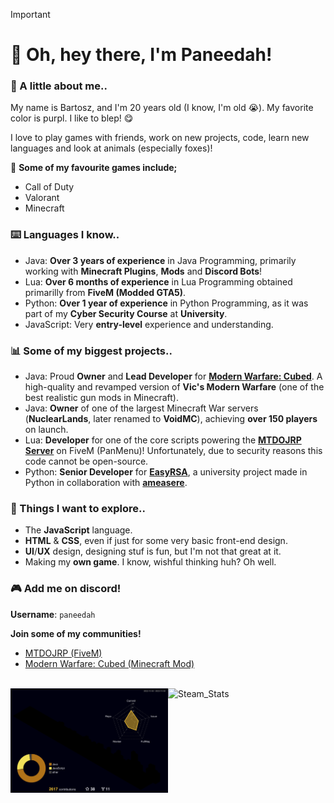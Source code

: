 > [!IMPORTANT]
>
> # 🚀 Oh, hey there, I'm Paneedah!
> 
> ### 💬 A little about me..
> My name is Bartosz, and I'm 20 years old (I know, I'm old 😭). My favorite color is purpl. I like to blep! 😋
>
> I love to play games with friends, work on new projects, code, learn new languages and look at animals (especially foxes)!
>
> 👾 **Some of my favourite games include;**
> - Call of Duty
> - Valorant
> - Minecraft
>
> ### ⌨️ Languages I know..
> - Java: **Over 3 years of experience** in Java Programming, primarily working with **Minecraft Plugins**, **Mods** and **Discord Bots**!
> - Lua: **Over 6 months of experience** in Lua Programming obtained primarilly from **FiveM (Modded GTA5)**.
> - Python: **Over 1 year of experience** in Python Programming, as it was part of my **Cyber Security Course** at **University**.
> - JavaScript: Very **entry-level** experience and understanding.
>
> ### 📊 Some of my biggest projects..
> - Java: Proud **Owner** and **Lead Developer** for **[Modern Warfare: Cubed](https://github.com/Cubed-Development/Modern-Warfare-Cubed)**. A high-quality and revamped version of **Vic's Modern Warfare** (one of the best realistic gun mods in Minecraft).
> - Java: **Owner** of one of the largest Minecraft War servers (**NuclearLands**, later renamed to **VoidMC**), achieving **over 150 players** on launch.
> - Lua: **Developer** for one of the core scripts powering the **[MTDOJRP Server](https://docs.mtdojrp.org/docs/intro)** on FiveM (PanMenu)! Unfortunately, due to security reasons this code cannot be open-source.
> - Python: **Senior Developer** for **[EasyRSA](https://github.com/ameasere/EasyRSA)**, a university project made in Python in collaboration with **[ameasere](https://github.com/ameasere)**.
>
> ### 📌 Things I want to explore..
> - The **JavaScript** language.
> - **HTML** & **CSS**, even if just for some very basic front-end design.
> - **UI**/**UX** design, designing stuf is fun, but I'm not that great at it.
> - Making my **own game**. I know, wishful thinking huh? Oh well.
>
> ### 🎮 Add me on discord!
> **Username**: `paneedah`
>
> **Join some of my communities!**
> - [MTDOJRP (FiveM)](https://discord.gg/fSeVb6tDez)
> - [Modern Warfare: Cubed (Minecraft Mod)](https://discord.gg/FxmrYg2eny)

<br>
<div>
  <img src="https://raw.githubusercontent.com/Paneedah/Paneedah/414e9741a1c9a07f257855ebeee53fc4d248e22a/profile-3d-contrib/profile-night-rainbow.svg" alt="Commit_Stats" style="float: left;  width: 50%; max-height: 35%">
  <img src="https://steam-stat.vercel.app/api?profileName=Paneedah" alt="Steam_Stats" style="float: left; width: 47%; max-height: 35%">
</div>
